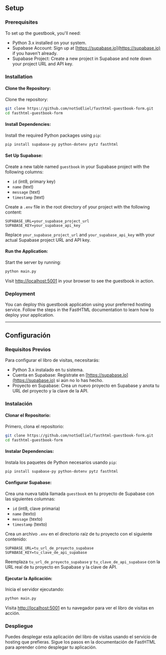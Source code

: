## **Setup**

### **Prerequisites**

To set up the guestbook, you'll need:

- Python 3.x installed on your system.
- Supabase Account: Sign up at [https://supabase.io](https://supabase.io) if you haven't already.
- Supabase Project: Create a new project in Supabase and note down your project URL and API key.

### **Installation**

#### **Clone the Repository:**

Clone the repository:

```bash
git clone https://github.com/notSoEliel/fasthtml-guestbook-form.git
cd fasthtml-guestbook-form
```

#### **Install Dependencies:**

Install the required Python packages using `pip`:

```bash
pip install supabase-py python-dotenv pytz fasthtml
```

#### **Set Up Supabase:**

Create a new table named `guestbook` in your Supabase project with the following columns:

- `id` (int8, primary key)
- `name` (text)
- `message` (text)
- `timestamp` (text)

Create a `.env` file in the root directory of your project with the following content:

```env
SUPABASE_URL=your_supabase_project_url
SUPABASE_KEY=your_supabase_api_key
```

Replace `your_supabase_project_url` and `your_supabase_api_key` with your actual Supabase project URL and API key.

#### **Run the Application:**

Start the server by running:

```bash
python main.py
```

Visit [http://localhost:5001](http://localhost:5001) in your browser to see the guestbook in action.

### **Deployment**

You can deploy this guestbook application using your preferred hosting service. Follow the steps in the FastHTML documentation to learn how to deploy your application.

---

## **Configuración**

### **Requisitos Previos**

Para configurar el libro de visitas, necesitarás:

- Python 3.x instalado en tu sistema.
- Cuenta en Supabase: Regístrate en [https://supabase.io](https://supabase.io) si aún no lo has hecho.
- Proyecto en Supabase: Crea un nuevo proyecto en Supabase y anota tu URL del proyecto y la clave de la API.

### **Instalación**

#### **Clonar el Repositorio:**

Primero, clona el repositorio:

```bash
git clone https://github.com/notSoEliel/fasthtml-guestbook-form.git
cd fasthtml-guestbook-form
```

#### **Instalar Dependencias:**

Instala los paquetes de Python necesarios usando `pip`:

```bash
pip install supabase-py python-dotenv pytz fasthtml
```

#### **Configurar Supabase:**

Crea una nueva tabla llamada `guestbook` en tu proyecto de Supabase con las siguientes columnas:

- `id` (int8, clave primaria)
- `name` (texto)
- `message` (texto)
- `timestamp` (texto)

Crea un archivo `.env` en el directorio raíz de tu proyecto con el siguiente contenido:

```env
SUPABASE_URL=tu_url_de_proyecto_supabase
SUPABASE_KEY=tu_clave_de_api_supabase
```

Reemplaza `tu_url_de_proyecto_supabase` y `tu_clave_de_api_supabase` con la URL real de tu proyecto en Supabase y la clave de API.

#### **Ejecutar la Aplicación:**

Inicia el servidor ejecutando:

```bash
python main.py
```

Visita [http://localhost:5001](http://localhost:5001) en tu navegador para ver el libro de visitas en acción.

### **Despliegue**

Puedes desplegar esta aplicación del libro de visitas usando el servicio de hosting que prefieras. Sigue los pasos en la documentación de FastHTML para aprender cómo desplegar tu aplicación.
